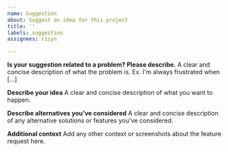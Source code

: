 ```yaml
---
name: Suggestion
about: Suggest an idea for this project
title: ''
labels: suggestion
assignees: r1zyn

---
```


**Is your suggestion related to a problem? Please describe.**
A clear and concise description of what the problem is. Ex. I'm always frustrated when [...]

**Describe your idea**
A clear and concise description of what you want to happen.

**Describe alternatives you've considered**
A clear and concise description of any alternative solutions or features you've considered.

**Additional context**
Add any other context or screenshots about the feature request here.
